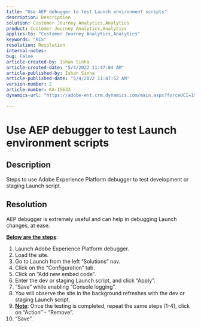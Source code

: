 ```yaml
---
title: "Use AEP debugger to test Launch environment scripts"
description: Description
solution: Customer Journey Analytics,Analytics
product: Customer Journey Analytics,Analytics
applies-to: "Customer Journey Analytics,Analytics"
keywords: "KCS"
resolution: Resolution
internal-notes: 
bug: False
article-created-by: Ishan Sinha
article-created-date: "5/4/2022 11:47:04 AM"
article-published-by: Ishan Sinha
article-published-date: "5/4/2022 11:47:52 AM"
version-number: 2
article-number: KA-15633
dynamics-url: "https://adobe-ent.crm.dynamics.com/main.aspx?forceUCI=1&pagetype=entityrecord&etn=knowledgearticle&id=753eede9-9fcb-ec11-a7b5-6045bd00db25"

---
```

# Use AEP debugger to test Launch environment scripts

## Description


Steps to use Adobe Experience Platform debugger to test development or staging Launch script.


## Resolution


AEP debugger is extremely useful and can help in debugging Launch changes, at ease.

<b><u>Below are the steps</u></b>:

1. Launch Adobe Experience Platform debugger.
2. Load the site.
3. Go to Launch from the left “Solutions” nav.
4. Click on the “Configuration” tab.
5. Click on “Add new embed code”.
6. Enter the dev or staging Launch script, and click “Apply”.
7. “Save” while enabling “Console logging”.
8. You will observe the site in the background refreshes with the dev or staging Launch script.
9. <b><u>Note</u></b>: Once the testing is completed, repeat the same steps (1-4), click on “Action” - “Remove”.
10. “Save”.

